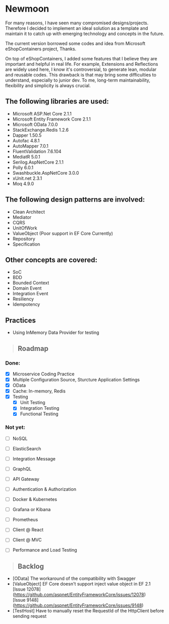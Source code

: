 # **Newmoon**

For many reasons, I have seen many compromised designs/projects. Therefore I decided to implement an ideal solution as a template and maintain it to catch up with emerging technology and concepts in the future.

The current version borrowed some codes and idea from Microsoft eShopContainers project, Thanks.

On top of eShopContainers, I added some features that I believe they are important and helpful in real life. For example, Extensions and Reflections are widely used here, I know it's controversial, to generate lean, modular and reusable codes. This drawback is that may bring some difficulties to understand, especially to junior dev. To me, long-term maintainability, flexibility and simplicity is always crucial. 

## The following libraries are used:
* Microsoft ASP.Net Core 2.1.1
* Microsoft Entity Framework Core 2.1.1
* Microsoft OData 7.0.0
* StackExchange.Redis 1.2.6
* Dapper 1.50.5
* Autofac 4.8.1
* AutoMapper 7.0.1
* FluentValidation 7.6.104
* MediatR 5.0.1
* Serilog.AspNetCore 2.1.1
* Polly 6.0.1
* Swashbuckle.AspNetCore 3.0.0
* xUnit.net 2.3.1
* Moq 4.9.0  

## The following design patterns are involved:
* Clean Architect
* Mediator
* CQRS
* UnitOfWork
* ValueObject (Poor support in EF Core Currently)
* Repository
* Specification 

## Other concepts are covered:
* SoC 
* BDD 
* Bounded Context 
* Domain Event
* Integration Event 
* Resiliency 
* Idempotency 

## Practices
* Using InMemory Data Provider for testing
  

> ## Roadmap

### Done: 
  
* [x] Microservice Coding Practice 
* [x] Multiple Configuration Source, Sturcture Application Settings 
* [x] OData
* [x] Cache: In-memory, Redis
* [x] Testing 
  * [x] Unit Testing 
  * [x] Integration Testing  
  * [x] Functional Testing  

### Not yet:
  
* [ ] NoSQL
* [ ] ElasticSearch
* [ ] Integration Message
* [ ] GraphQL
* [ ] API Gateway
 
* [ ] Authentication & Authorization
* [ ] Docker & Kubernetes
* [ ] Grafana or Kibana
* [ ] Prometheus
 
* [ ] Client @ React
* [ ] Client @ MVC
 
* [ ] Performance and Load Testing


> ## Backlog 
* [OData] The workaround of the compatibility with Swagger  
* [ValueObject] EF Core doesn't support inject value object in EF 2.1  
[Issue 12078] (https://github.com/aspnet/EntityFrameworkCore/issues/12078)  
[Issue 9148] (https://github.com/aspnet/EntityFrameworkCore/issues/9148) 
* [TestHost] Have to manually reset the RequestId of the HttpClient before sending request 